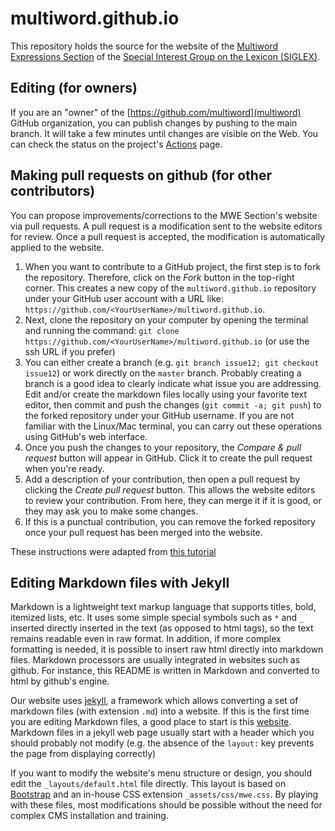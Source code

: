 # multiword.github.io

This repository holds the source for the website of the [Multiword Expressions Section](https://multiword.org/) of the [Special Interest Group on the Lexicon (SIGLEX)](https://siglex.org/).

## Editing (for owners)

If you are an "owner" of the [https://github.com/multiword](multiword) GitHub organization, you can publish changes by pushing to the main branch. It will take a few minutes until changes are visible on the Web. You can check the status on the project's [Actions](https://github.com/multiword/multiword.github.io/actions) page.

## Making pull requests on github (for other contributors)

You can propose improvements/corrections to the MWE Section's website via pull requests. A pull request is a modification sent to the website editors for review. Once a pull request is accepted, the modification is automatically applied to the website.

  1. When you want to contribute to a GitHub project, the first step is to fork the repository. Therefore, click on the _Fork_ button in the top-right corner. This creates a new copy of the `multiword.github.io` repository under your GitHub user account with a URL like: `https://github.com/<YourUserName>/multiword.github.io`.
  2. Next, clone the repository on your computer by opening the terminal and running the command: `git clone https://github.com/<YourUserName>/multiword.github.io` (or use the ssh URL if you prefer)
  3. You can either create a branch (e.g. `git branch issue12; git checkout issue12`) or work directly on the `master` branch. Probably creating a branch is a good idea to clearly indicate what issue you are addressing. Edit and/or create the markdown files locally using your favorite text editor, then commit and push the changes (`git commit -a; git push`) to the forked repository under your GitHub username. If you are not familiar with the Linux/Mac terminal, you can carry out these operations using GitHub's web interface.
  4. Once you push the changes to your repository, the _Compare & pull request_ button will appear in GitHub. Click it to create the pull request when you're ready.
  5. Add a description of your contribution, then open a pull request by clicking the _Create pull request_ button. This allows the website editors to review your contribution. From here, they can merge it if it is good, or they may ask you to make some changes.
  6. If this is a punctual contribution, you can remove the forked repository once your pull request has been merged into the website.

These instructions were adapted from [this tutorial](https://opensource.com/article/19/7/create-pull-request-github)

## Editing Markdown files with Jekyll

Markdown is a lightweight text markup language that supports titles, bold, itemized lists, etc. It uses some simple special symbols such as `*` and `_` inserted directly inserted in the text (as opposed to html tags), so the text remains readable even in raw format. In addition, if more complex formatting is needed, it is possible to insert raw html directly into markdown files. Markdown processors are usually integrated in websites such as github. For instance, this README is written in Markdown and converted to html by github's engine.

Our website uses [jekyll](https://jekyllrb.com/), a framework which allows converting a set of markdown files (with extension `.md`) into a website. If this is the first time you are editing Markdown files, a good place to start is this [website](https://www.markdownguide.org/). Markdown files in a jekyll web page usually start with a header which you should probably not modify (e.g. the absence of the `layout:` key prevents the page from displaying correctly)

If you want to modify the website's menu structure or design, you should edit the `_layouts/default.html` file directly. This layout is based on [Bootstrap](https://getbootstrap.com/) and an in-house CSS extension `_assets/css/mwe.css`. By playing with these files, most modifications should be possible without the need for complex CMS installation and training.
